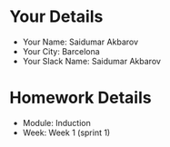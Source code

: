 <!--

The title for your pull request should be made in this format

CITY CLASS_NO - FIRST_NAME LAST_NAME - MODULE - WEEK_NO

For example,

London Class 7 - Chris Owen - HTMl/CSS - Week 1

-->

# Your Details

- Your Name: Saidumar Akbarov
- Your City: Barcelona
- Your Slack Name: Saidumar Akbarov

# Homework Details

- Module: Induction
- Week: Week 1 (sprint 1)

